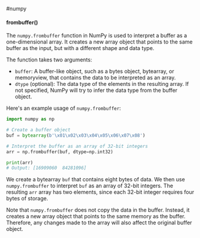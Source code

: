 #numpy 
#### frombuffer()
The `numpy.frombuffer` function in NumPy is used to interpret a buffer as a one-dimensional array. It creates a new array object that points to the same buffer as the input, but with a different shape and data type.

The function takes two arguments:

-   `buffer`: A buffer-like object, such as a bytes object, bytearray, or memoryview, that contains the data to be interpreted as an array.
-   `dtype` (optional): The data type of the elements in the resulting array. If not specified, NumPy will try to infer the data type from the buffer object.

Here's an example usage of `numpy.frombuffer`:
```python
import numpy as np

# Create a buffer object
buf = bytearray(b'\x01\x02\x03\x04\x05\x06\x07\x08')

# Interpret the buffer as an array of 32-bit integers
arr = np.frombuffer(buf, dtype=np.int32)

print(arr)
# Output: [16909060  84281096]
```
We create a bytearray `buf` that contains eight bytes of data. We then use `numpy.frombuffer` to interpret `buf` as an array of 32-bit integers. The resulting `arr` array has two elements, since each 32-bit integer requires four bytes of storage.

Note that `numpy.frombuffer` does not copy the data in the buffer. Instead, it creates a new array object that points to the same memory as the buffer. Therefore, any changes made to the array will also affect the original buffer object.